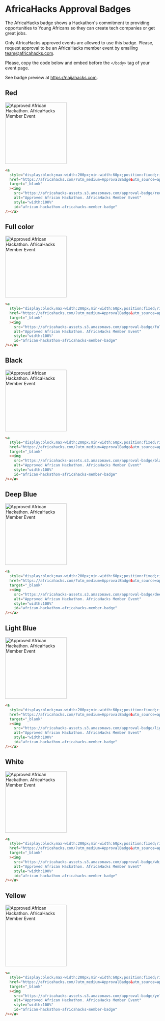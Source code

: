 # AfricaHacks Approval Badges

The AfricaHacks badge shows a Hackathon's commitment to providing opportunities to Young Africans so they can create tech companies or get great jobs.

Only AfricaHacks approved events are allowed to use this badge. Please, request approval to be an AfricaHacks member event by emailing team@africahacks.com.

Please, copy the code below and embed before the `</body>` tag of your event page.

See badge preview at https://naijahacks.com.

## Red

<img
    src="https://africahacks-assets.s3.amazonaws.com/approval-badge/red.svg"
    alt="Approved African Hackathon. AfricaHacks Member Event"
    width="200px"
    id="african-hackathon-africahacks-member-badge"
/>

```html
<a
  style="display:block;max-width:200px;min-width:60px;position:fixed;right:0px;width:10%;z-index:10000"
  href="https://africahacks.com/?utm_medium=ApprovalBadge&utm_source=approved-hackathon"
  target="_blank"
  ><img
    src="https://africahacks-assets.s3.amazonaws.com/approval-badge/red.svg"
    alt="Approved African Hackathon. AfricaHacks Member Event"
    style="width:100%"
    id="african-hackathon-africahacks-member-badge"
/></a>
```

## Full color

<img
    src="https://africahacks-assets.s3.amazonaws.com/approval-badge/full_colours.svg"
    alt="Approved African Hackathon. AfricaHacks Member Event"
    width="200px"
    id="african-hackathon-africahacks-member-badge"
/>

```html
<a
  style="display:block;max-width:200px;min-width:60px;position:fixed;right:0px;width:10%;z-index:10000"
  href="https://africahacks.com/?utm_medium=ApprovalBadge&utm_source=approved-hackathon"
  target="_blank"
  ><img
    src="https://africahacks-assets.s3.amazonaws.com/approval-badge/full_colours.svg"
    alt="Approved African Hackathon. AfricaHacks Member Event"
    style="width:100%"
    id="african-hackathon-africahacks-member-badge"
/></a>
```

## Black

<img
    src="https://africahacks-assets.s3.amazonaws.com/approval-badge/black.svg"
    alt="Approved African Hackathon. AfricaHacks Member Event"
    width="200px"
    id="african-hackathon-africahacks-member-badge"
/>

```html
<a
  style="display:block;max-width:200px;min-width:60px;position:fixed;right:0px;width:10%;z-index:10000"
  href="https://africahacks.com/?utm_medium=ApprovalBadge&utm_source=approved-hackathon"
  target="_blank"
  ><img
    src="https://africahacks-assets.s3.amazonaws.com/approval-badge/black.svg"
    alt="Approved African Hackathon. AfricaHacks Member Event"
    style="width:100%"
    id="african-hackathon-africahacks-member-badge"
/></a>
```

## Deep Blue

<img
    src="https://africahacks-assets.s3.amazonaws.com/approval-badge/deep_blue.svg"
    alt="Approved African Hackathon. AfricaHacks Member Event"
    width="200px"
    id="african-hackathon-africahacks-member-badge"
/>

```html
<a
  style="display:block;max-width:200px;min-width:60px;position:fixed;right:0px;width:10%;z-index:10000"
  href="https://africahacks.com/?utm_medium=ApprovalBadge&utm_source=approved-hackathon"
  target="_blank"
  ><img
    src="https://africahacks-assets.s3.amazonaws.com/approval-badge/deep_blue.svg"
    alt="Approved African Hackathon. AfricaHacks Member Event"
    style="width:100%"
    id="african-hackathon-africahacks-member-badge"
/></a>
```

## Light Blue

<img
    src="https://africahacks-assets.s3.amazonaws.com/approval-badge/light_blue.svg"
    alt="Approved African Hackathon. AfricaHacks Member Event"
    width="200px"
    id="african-hackathon-africahacks-member-badge"
/>

```html
<a
  style="display:block;max-width:200px;min-width:60px;position:fixed;right:0px;width:10%;z-index:10000"
  href="https://africahacks.com/?utm_medium=ApprovalBadge&utm_source=approved-hackathon"
  target="_blank"
  ><img
    src="https://africahacks-assets.s3.amazonaws.com/approval-badge/light_blue.svg"
    alt="Approved African Hackathon. AfricaHacks Member Event"
    style="width:100%"
    id="african-hackathon-africahacks-member-badge"
/></a>
```

## White

<img
    src="https://africahacks-assets.s3.amazonaws.com/approval-badge/white.svg"
    alt="Approved African Hackathon. AfricaHacks Member Event"
    width="200px"
    id="african-hackathon-africahacks-member-badge"
/>

```html
<a
  style="display:block;max-width:200px;min-width:60px;position:fixed;right:0px;width:10%;z-index:10000"
  href="https://africahacks.com/?utm_medium=ApprovalBadge&utm_source=approved-hackathon"
  target="_blank"
  ><img
    src="https://africahacks-assets.s3.amazonaws.com/approval-badge/white.svg"
    alt="Approved African Hackathon. AfricaHacks Member Event"
    style="width:100%"
    id="african-hackathon-africahacks-member-badge"
/></a>
```

## Yellow

<img
    src="https://africahacks-assets.s3.amazonaws.com/approval-badge/yellow.svg"
    alt="Approved African Hackathon. AfricaHacks Member Event"
    width="200px"
    id="african-hackathon-africahacks-member-badge"
/>

```html
<a
  style="display:block;max-width:200px;min-width:60px;position:fixed;right:0px;width:10%;z-index:10000"
  href="https://africahacks.com/?utm_medium=ApprovalBadge&utm_source=approved-hackathon"
  target="_blank"
  ><img
    src="https://africahacks-assets.s3.amazonaws.com/approval-badge/yellow.svg"
    alt="Approved African Hackathon. AfricaHacks Member Event"
    style="width:100%"
    id="african-hackathon-africahacks-member-badge"
/></a>
```

